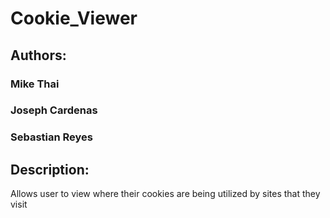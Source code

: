 # Cookie_Viewer

## Authors: 
### Mike Thai
### Joseph Cardenas
### Sebastian Reyes

## Description:
Allows user to view where their cookies are being utilized by sites that they visit
